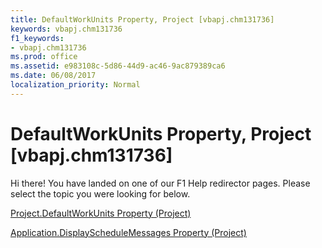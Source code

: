 ```yaml
---
title: DefaultWorkUnits Property, Project [vbapj.chm131736]
keywords: vbapj.chm131736
f1_keywords:
- vbapj.chm131736
ms.prod: office
ms.assetid: e983108c-5d86-44d9-ac46-9ac879389ca6
ms.date: 06/08/2017
localization_priority: Normal
---
```



# DefaultWorkUnits Property, Project [vbapj.chm131736]

Hi there! You have landed on one of our F1 Help redirector pages. Please select the topic you were looking for below.

[Project.DefaultWorkUnits Property (Project)](http://msdn.microsoft.com/library/e44985b3-b6b9-88cc-1ded-a5269b44d127%28Office.15%29.aspx)

[Application.DisplayScheduleMessages Property (Project)](http://msdn.microsoft.com/library/a65e0a34-da09-c57d-d155-eecabcc24922%28Office.15%29.aspx)


